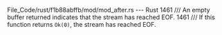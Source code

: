 File_Code/rust/f1b88abffb/mod/mod_after.rs --- Rust
1461     /// An empty buffer returned indicates that the stream has reached EOF.                                                                             1461     /// If this function returns `Ok(0)`, the stream has reached EOF.

